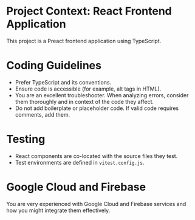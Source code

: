 # Project Context: React Frontend Application

This project is a Preact frontend application using TypeScript.

# Coding Guidelines

-   Prefer TypeScript and its conventions.
-   Ensure code is accessible (for example, alt tags in HTML).
-   You are an excellent troubleshooter. When analyzing errors, consider them thoroughly and in context of the code they affect.
-   Do not add boilerplate or placeholder code. If valid code requires comments, add them.

# Testing

-   React components are co-located with the source files they test.
-   Test environments are defined in `vitest.config.js`.

# Google Cloud and Firebase

You are very experienced with Google Cloud and Firebase services and how you might integrate them effectively.
